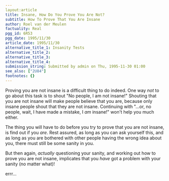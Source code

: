 ```yaml
---
layout:article
title: Insane, How Do You Prove You Are Not?
subtitle: How To Prove That You Are Insane
author: Roel van der Meulen
factuality: Real
pgg_id: 6R53
pgg_date: 1995/11/30
article_date: 1995/11/30
alternative_title_1: Insanity Tests
alternative_title_2: 
alternative_title_3: 
alternative_title_4: 
submission_string: Submitted by admin on Thu, 1995-11-30 01:00
see_also: ["2U84"]
footnotes: {}
---
```

<div>
<p>Proving you are not insane is a difficult thing to do indeed. One way <em>not</em> to go about this task is to shout "No people, I am not insane!" Shouting that you are not insane will make people believe that you are, because only insane people shout that they are not insane. Continuing with "...or, no people, wait, I have made a mistake, I <em>am</em> insane!" won't help you much either.</p>
<p>The thing you will have to do before you try to prove that you are not insane, is find out if you <em>are</em>. Rest assured, as long as you can ask yourself this, and as long as you are bothered with other people having the wrong idea about you, there must still be some sanity in you.</p>
<p>But then again, <em>actually</em> questioning your sanity, and working out how to prove you are not insane, implicates that you <em>have</em> got a problem with your sanity (no matter what)!</p>
<p>errr...</p>
</div>
